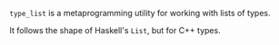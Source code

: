 `type_list` is a metaprogramming utility for working with lists of types.

It follows the shape of Haskell's `List`, but for C++ types.
